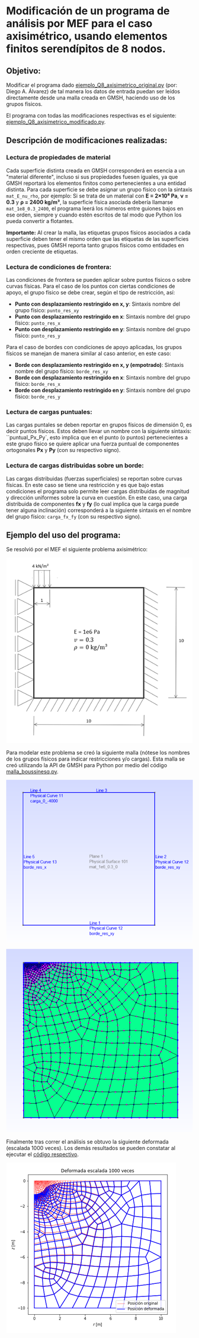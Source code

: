 # Modificación de un programa de análisis por MEF para el caso axisimétrico, usando elementos finitos serendípitos de 8 nodos.

## Objetivo: 
Modificar el programa dado [ejemplo_Q8_axisimetrico_original.py](ejemplo_Q8_axisimetrico_original.py) (por: Diego A. Álvarez) de tal manera los datos de entrada puedan ser leídos directamente desde una malla creada en GMSH, haciendo uso de los grupos físicos.

El programa con todas las modificaciones respectivas es el siguiente: [ejemplo_Q8_axisimetrico_modificado.py](ejemplo_Q8_axisimetrico_modificado.py).

## Descripción de modificaciones realizadas:

### Lectura de propiedades de material
Cada superficie distinta creada en GMSH corresponderá en esencia a un "material diferente", incluso si sus propiedades fuesen iguales, ya que GMSH reportará los elementos finitos como pertenecientes a una entidad distinta.
Para cada superficie se debe asignar un grupo físico con la sintaxis `mat_E_nu_rho`, por ejemplo: Si se trata de un material con **E = 2×10⁸ Pa**, **ν  = 0.3** y **ρ = 2400 kg/m³**, la superficie física asociada debería llamarse `mat_1e8_0.3_2400`, el programa leerá los números entre guiones bajos en ese orden, siempre y cuando estén escritos de tal modo que Python los pueda convertir a flotantes.

**Importante:** Al crear la malla, las etiquetas grupos físicos asociados a cada superficie deben tener el mismo orden que las etiquetas de las superficies respectivas, pues GMSH reporta tanto grupos físicos como entidades en orden creciente de etiquetas.

### Lectura de condiciones de frontera:

Las condiciones de frontera se pueden aplicar sobre puntos físicos o sobre curvas físicas. Para el caso de los puntos con ciertas condiciones de apoyo, el grupo físico se debe crear, según el tipo de restricción, así:

-  **Punto con desplazamiento restringido en x, y**: Sintaxis nombre del grupo físico: `punto_res_xy`
-  **Punto con desplazamiento restringido en x**: Sintaxis nombre del grupo físico: `punto_res_x`
-  **Punto con desplazamiento restringido en y**: Sintaxis nombre del grupo físico: `punto_res_y`

Para el caso de bordes con condiciones de apoyo aplicadas, los grupos físicos se manejan de manera similar al caso anterior, en este caso:
-  **Borde con desplazamiento restringido en x, y (empotrado)**: Sintaxis nombre del grupo físico: `borde_res_xy`
-  **Borde con desplazamiento restringido en x**: Sintaxis nombre del grupo físico: `borde_res_x`
-  **Borde con desplazamiento restringido en y**: Sintaxis nombre del grupo físico: `borde_res_y`

### Lectura de cargas puntuales:

Las cargas puntales se deben reportar en grupos físicos de dimensión 0, es decir puntos físicos. Estos deben llevar un nombre con la siguiente sintaxis: ``puntual_Px_Py`, esto implica que en el punto (o puntos) pertenecientes a este grupo físico se quiere aplicar una fuerza puntual de componentes ortogonales **Px** y **Py** (con su respectivo signo).

### Lectura de cargas distribuidas sobre un borde:

Las cargas distribuidas (fuerzas superficiales) se reportan sobre curvas físicas. En este caso se tiene una restricción y es que bajo estas condiciones el programa solo permite leer cargas distribuidas de magnitud y dirección uniformes sobre la curva en cuestión. En este caso, una carga distribuida de componentes **fx** y **fy** (lo cual implica que la carga puede tener alguna inclinación) corresponderá a la siguiente sintaxis en el nombre del grupo físico: `carga_fx_fy` (con su respectivo signo).


## Ejemplo del uso del programa:

Se resolvió por el MEF el siguiente problema axisimétrico: 

![Ejemplo](ejemplo.png)

Para modelar este problema se creó la siguiente malla (nótese los nombres de los grupos físicos para indicar restricciones y/o cargas). Esta malla se creó utilizando la API de GMSH para Python por medio del código [malla_boussinesq.py](malla_boussinesq.py).

![Grupos](malla_grupos_fisicos.png)

![Malla](malla.png)

Finalmente tras correr el análisis se obtuvo la siguiente deformada (escalada 1000 veces). Los demás resultados se pueden constatar al ejecutar el [código respectivo](ejemplo_Q8_axisimetrico_modificado.py).

![Deformada](deformada.png) 
